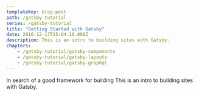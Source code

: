 ```yaml
---
templateKey: blog-post
path: /gatsby-tutorial
series: /gatsby-tutorial
title: "Getting Started with Gatsby"
date: 2016-12-17T15:04:10.000Z
description: This is an intro to building sites with Gatsby.
chapters:
    - /gatsby-tutorial/gatsby-components
    - /gatsby-tutorial/gatsby-layouts
    - /gatsby-tutorial/gatsby-graphql
---
```

In search of a good framework for building
This is an intro to building sites with Gatsby.
